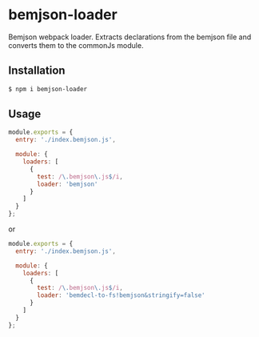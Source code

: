 bemjson-loader
==============

Bemjson webpack loader. Extracts declarations from the bemjson file and converts them to the commonJs module.

## Installation

```bash
$ npm i bemjson-loader
```

## Usage

```javascript
module.exports = {
  entry: './index.bemjson.js',

  module: {
    loaders: [
      {
        test: /\.bemjson\.js$/i,
        loader: 'bemjson'
      }
    ]
  }
};
```

or

```javascript
module.exports = {
  entry: './index.bemjson.js',

  module: {
    loaders: [
      {
        test: /\.bemjson\.js$/i,
        loader: 'bemdecl-to-fs!bemjson&stringify=false'
      }
    ]
  }
};
```
